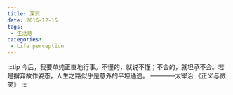 ```yaml
---
title: 深沉
date: 2016-12-15
tags:
 - 生活感
categories: 
 - Life perception
---
```


:::tip
今后，我要单纯正直地行事。不懂的，就说不懂；不会的，就坦承不会。若是摒弃故作姿态，人生之路似乎是意外的平坦通途。 
                                                                               ————太宰治 《正义与微笑》
:::